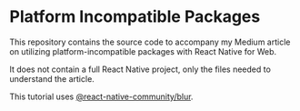 # Platform Incompatible Packages

This repository contains the source code to accompany my Medium article on utilizing platform-incompatible packages with React Native for Web. 

It does not contain a full React Native project, only the files needed to understand the article.

This tutorial uses [@react-native-community/blur](https://www.npmjs.com/package/@react-native-community/blur).